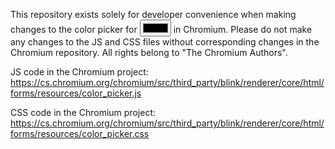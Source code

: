 This repository exists solely for developer convenience when making changes to the color picker for <input type="color" /> in Chromium.
Please do not make any changes to the JS and CSS files without corresponding changes in the Chromium repository.
All rights belong to "The Chromium Authors".

JS code in the Chromium project: https://cs.chromium.org/chromium/src/third_party/blink/renderer/core/html/forms/resources/color_picker.js

CSS code in the Chromium project: https://cs.chromium.org/chromium/src/third_party/blink/renderer/core/html/forms/resources/color_picker.css
